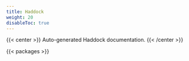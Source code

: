 ```yaml
---
title: Haddock
weight: 20
disableToc: true
---
```


{{< center >}}
Auto-generated Haddock documentation.
{{< /center >}}

{{< packages >}}
